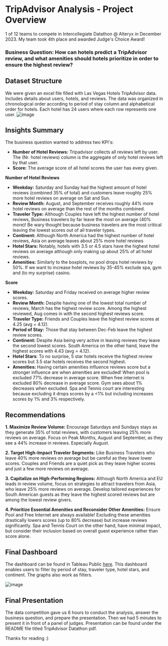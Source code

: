 # TripAdvisor Analysis - Project Overview
1 of 12 teams to compete in Intercollegiate Datathon @ Alteryx in December 2023.
My team took 4th place and awarded Judge's Choice Award!

### Business Question: How can hotels predict a TripAdvisor review, and what amenities should hotels prioritize in order to ensure the highest review?

## Dataset Structure
We were given an excel file filled with Las Vegas Hotels TripAdvisor data. Includes details about users, hotels, and reviews. The data was organized in chronological order
according to period of stay column and alphabetical order for hotels. Each hotel has 24 users where each row represents one user.
![image](https://github.com/user-attachments/assets/1cd7cba1-07b3-4efb-951c-ba4bb40f5018)

## Insights Summary
The business question wanted to address two KPI's:
  - **Number of Hotel Reviews:** Tripadvisor collects all reviews left by user. The (Nr. hotel reviews) column is the aggregate of only hotel reviews left by that user.
  - **Score:** The average score of all hotel scores the user has every given.

**Number of Hotel Reviews**
- **Weekday:** Saturday and Sunday had the highest amount of hotel reviews (combined 35% of total) and customers leave roughly 25% more hotel reviews on average on Sat and Sun. 
- **Review Month:** August, and September receives roughly 44% more hotel reviews on average than the rest of the months combined. 
- **Traveler Type:** Although Couples have left the highest number of hotel reviews, Business travelers by far leave the most on average (40% more)!
Be wary thought because business travelers are the most critical leaving the lowest scores out of all traveler types.
- **Continent:** Although North America had the highest number of hotel reviews, Asia on average leaves about 25% more hotel reviews
- **Hotel Stars:** Notably, hotels with 3.5 or 4.5 stars have the highest hotel reviews on average although only making up about 25% of all hotel reviews.
- **Amenities:** Similarly to the boxplots, no pool drops hotel reviews by 50%. If we want to increase hotel reviews by 35-45% exclude spa, gym and (to my surprise) casino.

**Score**
- **Weekday:** Saturday and Friday received on average higher review scores. 
- **Review Month:** Despite having one of the lowest total number of reviews, March has the highest review score.
Among the highest reviewed, Aug comes in with the second highest reviews score.
- **Traveler Type:** Friends and Couples leave the highest review scores at 4.25 (avg = 4.12).
- **Period of Stay:** Those that stay between Dec-Feb leave the highest review scores.
- **Continent:** Despite Asia being very active in leaving reviews they leave the second lowest scores. South America on the other hand, leave the highest scores with 4.43 (avg = 4.12).
- **Hotel Stars**: To no surprise, 5 star hotels receive the highest review scores but 3.5 star hotels receives the second highest.
- **Amenities:** Having certain amenities influence reviews score but a stronger influence are when amenities are excluded!
When pool is excluded 77% decrease in average score. When free internet is excluded 80% decrease in average score. Gym sees about 1% decreases when excluded.
Spa and Tennis court are interesting because excluding it drops scores by a <1% but including increases scores by 1% and 3% respectively.

## Recommendations
**1. Maximize Review Volume:** Encourage Saturdays and Sundays stays as they generate 35% of total reviews, with customers leaving 25% more reviews on average. Focus on Peak Months, August and September, as they see a 44% increase in reviews. Especially August.

**2. Target High-Impact Traveler Segments:** Like Business Travelers who leave 40% more reviews on average but be careful as they leave lower scores. Couples and Friends are a quiet pick as they leave higher scores and just a few more reviews on average.

**3. Capitalize on High-Performing Regions:** Although North America and EU leads in review volume, focus on strategies to attract travelers from Asia, who leave 25% more reviews on average. Develop tailored experiences for South American guests as they leave the highest scored reviews but are among the lowest review givers.

**4. Prioritize Essential Amenities and Reconsider Other Amenities:** Ensure Pool and Free Internet are always available! Excluding these amenities drastically lowers scores (up to 80% decrease) but increase reviews significantly. Spa and Tennis Court on the other hand, have minimal impact, but consider their inclusion based on overall guest experience rather than score alone.


## Final Dashboard
The dashboard can be found in Tableau Public [here](https://public.tableau.com/app/profile/rodrigo.suarez5210/viz/TripAdvisorDashboard_Public/TripADASH). This dashboard enables users to filter by period of stay, traveler type, hotel stars, and continent. The graphs also work as filters.

![image](https://github.com/user-attachments/assets/d2b393c0-4347-4bce-a08a-8ca012b31498)

## Final Presentation 
The data competition gave us 6 hours to conduct the analysis, answer the business question, and prepare the presentation. Then we had 5 minutes to present it in front of a panel of judges. Presentation can be found under the README file titled TripAdvisor Datathon pdf. 

Thanks for reading :)



